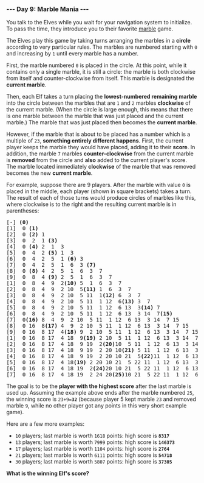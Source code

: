 ### --- Day 9: Marble Mania ---

You talk to the Elves while you wait for your navigation system to
initialize. To pass the time, they introduce you to their favorite [marble](<https://en.wikipedia.org/wiki/Marble_(toy)>)
game.

The Elves play this game by taking turns arranging the marbles in a **circle**
according to very particular rules. The marbles are numbered starting with
`0` and increasing by `1` until every marble has a number.

First, the marble numbered `0` is placed in the circle. At this point, while
it contains only a single marble, it is still a circle: the marble is both
clockwise from itself and counter-clockwise from itself. This marble is
designated the **current marble**.

Then, each Elf takes a turn placing the **lowest-numbered remaining marble**
into the circle between the marbles that are `1` and `2` marbles **clockwise** of
the current marble. (When the circle is large enough, this means that there
is one marble between the marble that was just placed and the current
marble.) The marble that was just placed then becomes the **current marble**.

However, if the marble that is about to be placed has a number which is a
multiple of `23`, **something entirely different happens**. First, the current
player keeps the marble they would have placed, adding it to their **score**.
In addition, the marble `7` marbles **counter-clockwise** from the current marble
is **removed** from the circle and **also** added to the current player's score.
The marble located immediately **clockwise** of the marble that was removed
becomes the new **current marble**.

For example, suppose there are 9 players. After the marble with value `0` is
placed in the middle, each player (shown in square brackets) takes a turn.
The result of each of those turns would produce circles of marbles like
this, where clockwise is to the right and the resulting current marble is
in parentheses:

<pre>
[-] <b>(0)</b>
[1]  0 <b>(1)</b>
[2]  0 <b>(2)</b> 1 
[3]  0  2  1 <b>(3)</b>
[4]  0 <b>(4)</b> 2  1  3 
[5]  0  4  2 <b>(5)</b> 1  3 
[6]  0  4  2  5  1 <b>(6)</b> 3 
[7]  0  4  2  5  1  6  3 <b>(7)</b>
[8]  0 <b>(8)</b> 4  2  5  1  6  3  7 
[9]  0  8  4 <b>(9)</b> 2  5  1  6  3  7 
[1]  0  8  4  9  2<b>(10)</b> 5  1  6  3  7 
[2]  0  8  4  9  2 10  5<b>(11)</b> 1  6  3  7 
[3]  0  8  4  9  2 10  5 11  1<b>(12)</b> 6  3  7 
[4]  0  8  4  9  2 10  5 11  1 12  6<b>(13)</b> 3  7 
[5]  0  8  4  9  2 10  5 11  1 12  6 13  3<b>(14)</b> 7 
[6]  0  8  4  9  2 10  5 11  1 12  6 13  3 14  7<b>(15)</b>
[7]  0<b>(16)</b> 8  4  9  2 10  5 11  1 12  6 13  3 14  7 15 
[8]  0 16  8<b>(17)</b> 4  9  2 10  5 11  1 12  6 13  3 14  7 15 
[9]  0 16  8 17  4<b>(18)</b> 9  2 10  5 11  1 12  6 13  3 14  7 15 
[1]  0 16  8 17  4 18  9<b>(19)</b> 2 10  5 11  1 12  6 13  3 14  7 15 
[2]  0 16  8 17  4 18  9 19  2<b>(20)</b>10  5 11  1 12  6 13  3 14  7 15 
[3]  0 16  8 17  4 18  9 19  2 20 10<b>(21)</b> 5 11  1 12  6 13  3 14  7 15 
[4]  0 16  8 17  4 18  9 19  2 20 10 21  5<b>(22)</b>11  1 12  6 13  3 14  7 15 
[5]  0 16  8 17  4 18<b>(19)</b> 2 20 10 21  5 22 11  1 12  6 13  3 14  7 15 
[6]  0 16  8 17  4 18 19  2<b>(24)</b>20 10 21  5 22 11  1 12  6 13  3 14  7 15 
[7]  0 16  8 17  4 18 19  2 24 20<b>(25)</b>10 21  5 22 11  1 12  6 13  3 14  7 15
</pre>

The goal is to be the **player with the highest score** after the last marble
is used up. Assuming the example above ends after the marble numbered `25`,
the winning score is <code>23+9=<b>32</b></code> (because player 5 kept marble `23` and removed
marble `9`, while no other player got any points in this very short example
game).

Here are a few more examples:

- `10` players; last marble is worth `1618` points: high score is **`8317`**
- `13` players; last marble is worth `7999` points: high score is **`146373`**
- `17` players; last marble is worth `1104` points: high score is **`2764`**
- `21` players; last marble is worth `6111` points: high score is **`54718`**
- `30` players; last marble is worth `5807` points: high score is **`37305`**

**What is the winning Elf's score?**
